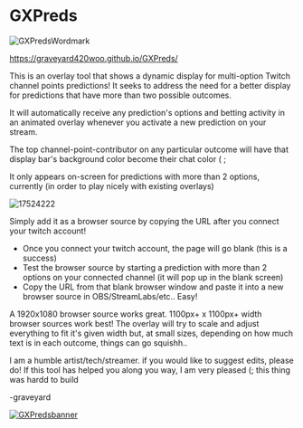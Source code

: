 # GXPreds

![GXPredsWordmark](https://github.com/user-attachments/assets/ad585354-6e50-4e0f-a1c4-765148d5bed3)

https://graveyard420woo.github.io/GXPreds/

This is an overlay tool that shows a dynamic display for multi-option Twitch channel points predictions! It seeks to address the need for a better display for predictions that have more than two possible outcomes.

It will automatically receive any prediction's options and betting activity in an animated overlay whenever you activate a new prediction on your stream.

The top channel-point-contributor on any particular outcome will have that display bar's background color become their chat color ( ;

It only appears on-screen for predictions with more than 2 options, currently (in order to play nicely with existing overlays)

![17524222](https://github.com/user-attachments/assets/aa01ab4c-baea-46c3-9307-7c2546fae0cf)

Simply add it as a browser source by copying the URL after you connect your twitch account!

<ul>
<li>Once you connect your twitch account, the page will go blank (this is a success)</li>
<li>Test the browser source by starting a prediction with more than 2 options on your connected channel (it will pop up in the blank screen)</li>
<li>Copy the URL from that blank browser window and paste it into a new browser source in OBS/StreamLabs/etc.. Easy!</li>
</ul>

A 1920x1080 browser source works great. 1100px+ x 1100px+ width browser sources work best! The overlay will try to scale and adjust everything to fit it's given width but, at small sizes, depending on how much text is in each outcome, things can go squishh..

I am a humble artist/tech/streamer. if you would like to suggest edits, please do! If this tool has helped you along you way, I am very pleased (; this thing was hardd to build

-graveyard

<a href="https://graveyard420woo.github.io/GXPreds/">![GXPredsbanner](https://github.com/user-attachments/assets/66a58278-61d6-4f89-a7ac-1f2de65f2973)</a>

